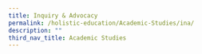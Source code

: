 ```yaml
---
title: Inquiry & Advocacy
permalink: /holistic-education/Academic-Studies/ina/
description: ""
third_nav_title: Academic Studies
---
```

